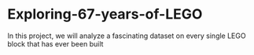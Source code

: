 # Exploring-67-years-of-LEGO
In this project, we will analyze a fascinating dataset on every single LEGO block that has ever been built
